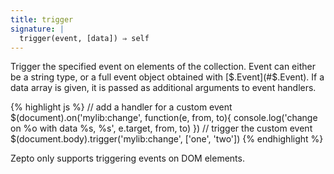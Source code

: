```yaml
---
title: trigger
signature: |
  trigger(event, [data]) ⇒ self
---
```


Trigger the specified event on elements of the collection. Event can either be a
string type, or a full event object obtained with [$.Event](#$.Event). If a data
array is given, it is passed as additional arguments to event handlers.

{% highlight js %}
// add a handler for a custom event
$(document).on('mylib:change', function(e, from, to){
  console.log('change on %o with data %s, %s', e.target, from, to)
})
// trigger the custom event
$(document.body).trigger('mylib:change', ['one', 'two'])
{% endhighlight %}

<p class=compat>
  Zepto only supports triggering events on DOM elements.
</p>
